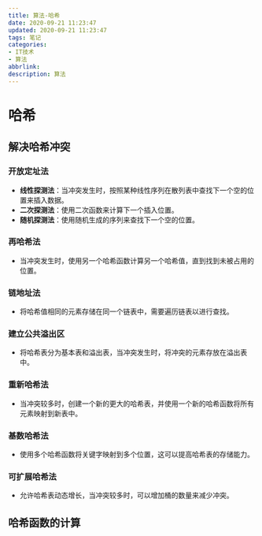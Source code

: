 ```yaml
---
title: 算法-哈希
date: 2020-09-21 11:23:47
updated: 2020-09-21 11:23:47
tags: 笔记
categories:
- IT技术
- 算法
abbrlink: 
description: 算法 
---
```




# 哈希

## 解决哈希冲突

### 开放定址法

- **线性探测法**：当冲突发生时，按照某种线性序列在散列表中查找下一个空的位置来插入数据。
- **二次探测法**：使用二次函数来计算下一个插入位置。
- **随机探测法**：使用随机生成的序列来查找下一个空的位置。

### 再哈希法

- 当冲突发生时，使用另一个哈希函数计算另一个哈希值，直到找到未被占用的位置。

### 链地址法

- 将哈希值相同的元素存储在同一个链表中，需要遍历链表以进行查找。

### 建立公共溢出区

- 将哈希表分为基本表和溢出表，当冲突发生时，将冲突的元素存放在溢出表中。

### 重新哈希法

- 当冲突较多时，创建一个新的更大的哈希表，并使用一个新的哈希函数将所有元素映射到新表中。

### 基数哈希法

- 使用多个哈希函数将关键字映射到多个位置，这可以提高哈希表的存储能力。

### 可扩展哈希法

- 允许哈希表动态增长，当冲突较多时，可以增加桶的数量来减少冲突。

## 哈希函数的计算
